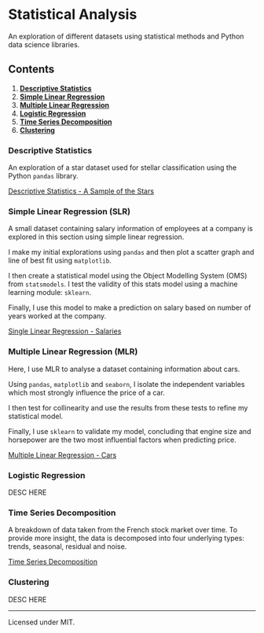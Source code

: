 # Statistical Analysis

An exploration of different datasets using statistical methods and Python data science libraries.

## Contents

1. [**Descriptive Statistics**](#descriptive-statistics)
1. [**Simple Linear Regression**](#simple-linear-regression)
1. [**Multiple Linear Regression**](#multiple-linear-regression)
1. [**Logistic Regression**](#logistic-regression)
1. [**Time Series Decomposition**](#time-series-decomposition)
1. [**Clustering**](#clustering)

### Descriptive Statistics

An exploration of a star dataset used for stellar classification using the Python `pandas` library.

[Descriptive Statistics - A Sample of the Stars](/notebooks/descriptive_stats.ipynb)

### Simple Linear Regression (SLR)

A small dataset containing salary information of employees at a company is explored in this section using simple linear regression.

I make my initial explorations using `pandas` and then plot a scatter graph and line of best fit using `matplotlib`.

I then create a statistical model using the Object Modelling System (OMS) from `statsmodels`. I test the validity of this stats model using a machine learning module: `sklearn`.

Finally, I use this model to make a prediction on salary based on number of years worked at the company.

[Single Linear Regression - Salaries](/notebooks/simple_linear_regression.ipynb)

### Multiple Linear Regression (MLR)

Here, I use MLR to analyse a dataset containing information about cars.

Using `pandas`, `matplotlib` and `seaborn`, I isolate the independent variables which most strongly influence the price of a car.

I then test for collinearity and use the results from these tests to refine my statistical model.

Finally, I use `sklearn` to validate my model, concluding that engine size and horsepower are the two most influential factors when predicting price.

[Multiple Linear Regression - Cars](/notebooks/multiple_linear_regression.ipynb)

### Logistic Regression

DESC HERE

### Time Series Decomposition

A breakdown of data taken from the French stock market over time. To provide more insight, the data is decomposed into four underlying types: trends, seasonal, residual and noise.

[Time Series Decomposition](/notebooks/time_series_decomposition.ipynb)

### Clustering

DESC HERE

<hr>

Licensed under MIT.

